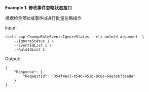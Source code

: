 **Example 1: 修改事件忽略状态接口**

根据检测项id或事件id进行批量忽略操作

Input: 

```
tccli cwp ChangeRuleEventsIgnoreStatus --cli-unfold-argument  \
    --IgnoreStatus 1 \
    --EventIdList 1 \
    --RuleIdList 1
```

Output: 
```
{
    "Response": {
        "RequestId": "354f4ac3-8546-4516-8c8a-69e3ab73aa8a"
    }
}
```


